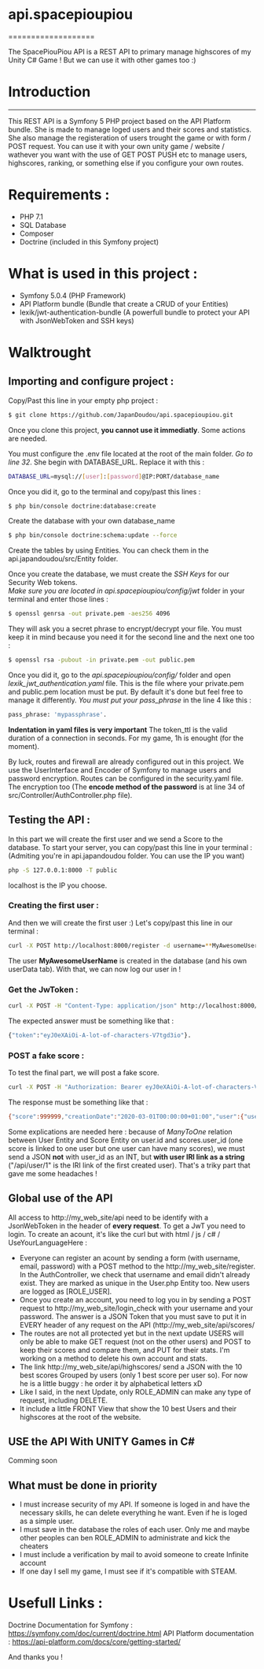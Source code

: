 # api.spacepioupiou
===================  

The SpacePiouPiou API is a REST API to primary manage highscores of my Unity C# Game ! But we can use it with other games too :)

# Introduction
--------------

This REST API is a Symfony 5 PHP project based on the API Platform bundle. She is made to manage loged users and their scores and statistics.
She also manage the registeration of users trought the game or with form / POST request.
You can use it with your own unity game / website / wathever you want with the use of GET POST PUSH etc to manage users, highscores, ranking, or something else if you configure your own routes.

# Requirements :

* PHP 7.1
* SQL Database
* Composer
* Doctrine (included in this Symfony project)

# What is used in this project :

* Symfony 5.0.4 (PHP Framework)
* API Platform bundle (Bundle that create a CRUD of your Entities)
* lexik/jwt-authentication-bundle (A powerfull bundle to protect your API with JsonWebToken and SSH keys)

# Walktrought

## Importing and configure project :
Copy/Past this line in your empty php project :  
```bash
$ git clone https://github.com/JapanDoudou/api.spacepioupiou.git
```
Once you clone this project, **you cannot use it immediatly**. Some actions are needed.

You must configure the .env file located at the root of the main folder.
*Go to line 32*. She begin with DATABASE_URL. Replace it with this : 
```bash
DATABASE_URL=mysql://[user]:[password]@IP:PORT/database_name  
```
Once you did it, go to the terminal and copy/past this lines :
```bash
$ php bin/console doctrine:database:create  
```
Create the database with your own database_name 
```bash
$ php bin/console doctrine:schema:update --force
```
Create the tables by using Entities. You can check them in the api.japandoudou/src/Entity folder.  

Once you create the database, we must create the *SSH Keys* for our Security Web tokens.  
*Make sure you are located in api.spacepioupiou/config/jwt* folder in your terminal and enter those lines :  
```bash
$ openssl genrsa -out private.pem -aes256 4096
```
They will ask you a secret phrase to encrypt/decrypt your file. You must keep it in mind because you need it for the second line and the next one too : 
```bash
$ openssl rsa -pubout -in private.pem -out public.pem
```

Once you did it, go to the *api.spacepioupiou/config/* folder and open *lexik_jwt_authentication.yaml* file. This is the file where your private.pem and public.pem location must be put. By default it's done but feel free to manage it differently. *You must put your pass_phrase* in the line 4 like this : 
```bash
pass_phrase: 'mypassphrase'.  
```
**Indentation in yaml files is very important**
The token_ttl is the valid duration of a connection in seconds. For my game, 1h is enought (for the moment).

By luck, routes and firewall are already configured out in this project. We use the UserInterface and Encoder of Symfony to manage users and password encryption. Routes can be configured in the security.yaml file. The encryption too (The **encode method of the password** is at line 34 of src/Controller/AuthController.php file).  

## Testing the API :
In this part we will create the first user and we send a Score to the database.
To start your server, you can copy/past this line in your terminal :  
(Admiting you're in api.japandoudou folder. You can use the IP you want)
```bash
php -S 127.0.0.1:8000 -T public
```
localhost is the IP you choose.

### Creating the first user :
And then we will create the first user :)
Let's copy/past this line in our terminal :
```bash
curl -X POST http://localhost:8000/register -d username=**MyAwesomeUserName** -d password=**Not0000** -d email=**test@test.com**
```

The user **MyAwesomeUserName** is created in the database (and his own userData tab). With that, we can now log our user in !
### Get the JwToken :
```bash
curl -X POST -H "Content-Type: application/json" http://localhost:8000/login_check -d '{"username":"**MyAwesomeUserName**","password":"**Not0000**"}'
```

The expected answer must be something like that : 
```bash
{"token":"eyJ0eXAiOi-A-lot-of-characters-V7tgd3io"}.
```
### POST a fake score :
To test the final part, we will post a fake score. 
```bash
curl -X POST -H "Authorization: Bearer eyJ0eXAiOi-A-lot-of-characters-V7tgd3io" -H "Content-Type: application/json" http://localhost:8000/api/scores -d '{"user":"/api/users/1","score":999999}'
```

The response must be something like that : 
```bash
{"score":999999,"creationDate":"2020-03-01T00:00:00+01:00","user":{"username":"test"}}
```
Some explications are needed here : because of *ManyToOne* relation between User Entity and Score Entity on user.id and scores.user_id (one score is linked to one user but one user can have many scores), we must send a JSON **not** with user_id as an INT, but **with user IRI link as a string** ("/api/user/1" is the IRI link of the first created user). That's a triky part that gave me some headaches !

## Global use of the API
  
All access to http://my_web_site/api need to be identify with a JsonWebToken in the header of **every request**. To get a JwT you need to login. To create an acount, it's like the curl but with html / js / c# / UseYourLanguageHere :
* Everyone can register an acount by sending a form (with username, email, password) with a POST method to the http://my_web_site/register. In the AuthController, we check that username and email didn't already exist. They are marked as unique in the User.php Entity too. New users are logged as [ROLE_USER].
* Once you create an account, you need to log you in by sending a POST request to http://my_web_site/login_check with your username and your password. The answer is a JSON Token that you must save to put it in EVERY header of any request on the API (http://my_web_site/api/scores/
* The routes are not all protected yet but in the next update USERS will only be able to make GET request (not on the other users) and POST to keep their scores and compare them, and PUT for their stats. I'm working on a method to delete his own account and stats.
* The link http://my_web_site/api/highscores/ send a JSON with the 10 best scores Grouped by users (only 1 best score per user so). For now he is a little buggy : he order it by alphabetical letters xD
* Like I said, in the next Update, only ROLE_ADMIN can make any type of request, including DELETE.
* It include a little FRONT View that show the 10 best Users and their highscores at the root of the website.

## USE the API With UNITY Games in C#

Comming soon

## What must be done in priority

* I must increase security of my API. If someone is loged in and have the necessary skills, he can delete everything he want. Even if he is loged as a simple user.
* I must save in the database the roles of each user. Only me and maybe other peoples can ben ROLE_ADMIN to administrate and kick the cheaters
* I must include a verification by mail to avoid someone to create Infinite account
* If one day I sell my game, I must see if it's compatible with STEAM.

# Usefull Links :
Doctrine Documentation for Symfony :
https://symfony.com/doc/current/doctrine.html
API Platform documentation :
https://api-platform.com/docs/core/getting-started/

And thanks you !
